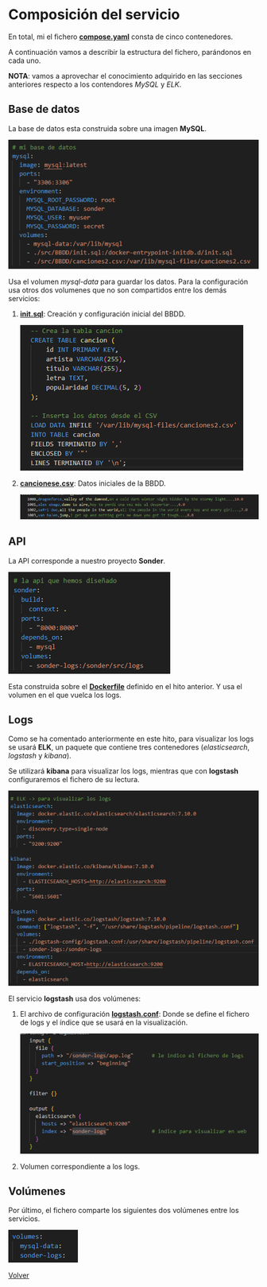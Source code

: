 # Composición del servicio

En total, mi el fichero **[compose.yaml](../../compose.yaml)** consta de cinco contenedores.

A continuación vamos a describir la estructura del fichero, parándonos en cada uno.

**NOTA**: vamos a aprovechar el conocimiento adquirido en las secciones anteriores respecto a los contendores *MySQL* y *ELK*.

## Base de datos

La base de datos esta construida sobre una imagen **MySQL**.

![bd1](img/compose/bd1.png)

Usa el volumen *mysql-data* para guardar los datos.
Para la configuración usa otros dos volumenes que no son compartidos entre los demás servicios:
1. **[init.sql](../../src/BBDD/init.sql)**: Creación y configuración inicial del BBDD.

    ![bd2](img/compose/bd2.png)

2. **[cancionese.csv](../../src/BBDD/canciones2.csv)**: Datos iniciales de la BBDD.

    ![bd3](img/compose/bd3.png)

## API

La API corresponde a nuestro proyecto **Sonder**.

![api1](img/compose/api1.png)

Esta construida sobre el **[Dockerfile](../../Dockerfile)** definido en el hito anterior. Y usa el volumen en el que vuelca los logs.

## Logs

Como se ha comentado anteriormente en este hito, para visualizar los logs se usará **ELK**, un paquete que contiene tres contenedores (*elasticsearch*, *logstash* y *kibana*).

Se utilizará **kibana** para visualizar los logs, mientras que con **logstash** configuraremos el fichero de su lectura.

![logs1](img/compose/logs1.png)

El servicio **logstash** usa dos volúmenes:

1. El archivo de configuración **[logstash.conf](../../logstash-config/logstash.conf)**: Donde se define el fichero de logs y el índice que se usará en la visualización.

    ![logs2](img/compose/logs2.png)

2. Volumen correspondiente a los logs.

## Volúmenes

Por último, el fichero comparte los siguientes dos volúmenes entre los servicios.

![vol](img/compose/vol.png)

[Volver](README.md)